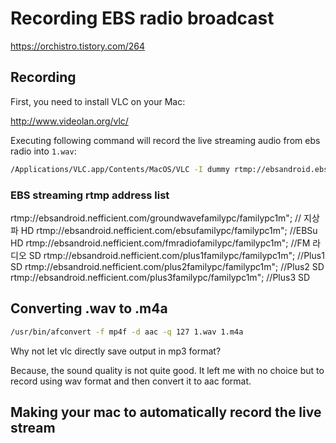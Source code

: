 # Recording EBS radio broadcast

https://orchistro.tistory.com/264

## Recording

First, you need to install VLC on your Mac:

http://www.videolan.org/vlc/

Executing following command will record the live streaming audio from ebs radio into `1.wav`:

```bash
/Applications/VLC.app/Contents/MacOS/VLC -I dummy rtmp://ebsandroid.ebs.co.kr/fmradiofamilypc/familypc1m vlc://quit --no-sout-video --sout-audio --no-sout-rtp-sap --no-sout-standard-sap --ttl=1 --sout-keep --sout "#transcode{acodec=s16l,channels=2}:std{access=file,mux=wav,dst=1.wav}" 2> /dev/null
```

### EBS streaming rtmp address list

rtmp://ebsandroid.nefficient.com/groundwavefamilypc/familypc1m"; // 지상파 HD
rtmp://ebsandroid.nefficient.com/ebsufamilypc/familypc1m"; //EBSu HD
rtmp://ebsandroid.nefficient.com/fmradiofamilypc/familypc1m"; //FM 라디오 SD
rtmp://ebsandroid.nefficient.com/plus1familypc/familypc1m"; //Plus1 SD
rtmp://ebsandroid.nefficient.com/plus2familypc/familypc1m"; //Plus2 SD
rtmp://ebsandroid.nefficient.com/plus3familypc/familypc1m"; //Plus3 SD


## Converting .wav to .m4a

```bash
/usr/bin/afconvert -f mp4f -d aac -q 127 1.wav 1.m4a
```

Why not let vlc directly save output in mp3 format?

Because, the sound quality is not quite good. It left me with no choice but to record using wav format and then convert it to aac format.

## Making your mac to automatically record the live stream
